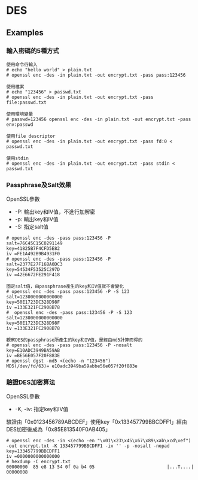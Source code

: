 # DES
## Examples
### 輸入密碼的5種方式
```console
使用命令行輸入
# echo "hello world" > plain.txt
# openssl enc -des -in plain.txt -out encrypt.txt -pass pass:123456

使用檔案
# echo "123456" > passwd.txt
# openssl enc -des -in plain.txt -out encrypt.txt -pass file:passwd.txt

使用環境變量
# passwd=123456 openssl enc -des -in plain.txt -out encrypt.txt -pass env:passwd

使用file descriptor
# openssl enc -des -in plain.txt -out encrypt.txt -pass fd:0 < passwd.txt

使用stdin
# openssl enc -des -in plain.txt -out encrypt.txt -pass stdin < passwd.txt
```

### Passphrase及Salt效果
OpenSSL參數
* -P: 輸出key和IV值，不進行加解密
* -p: 輸出key和IV值
* -S: 指定salt值
```console
# openssl enc -des -pass pass:123456 -P
salt=76C45C15C0291149
key=41825B7F4CFD5E82
iv =FE1A492B9B4931F0
# openssl enc -des -pass pass:123456 -P
salt=2377E27F16BA0DC3
key=54534F53525C297D
iv =42E6672FE291F418

固定salt值，由passphrase產生的key和IV值就不會變化
# openssl enc -des -pass pass:123456 -P -S 123
salt=1230000000000000
key=50E1723DC328D98F
iv =133E321FC2908B78
#  openssl enc -des -pass pass:123456 -P -S 123
salt=1230000000000000
key=50E1723DC328D98F
iv =133E321FC2908B78

觀察DES的passphrase所產生的key和IV值，是經由md5計算而得的
# openssl enc -des -pass pass:123456 -P -nosalt
key=E10ADC3949BA59AB
iv =BE56E057F20F883E
# openssl dgst -md5 <(echo -n "123456")
MD5(/dev/fd/63)= e10adc3949ba59abbe56e057f20f883e
```

### 驗證DES加密算法
OpenSSL參數
* -K, -iv: 指定key和IV值

驗證由「0x0123456789ABCDEF」使用key「0x133457799BBCDFF1」經由DES加密後成為「0x85E813540F0AB405」
```console
# openssl enc -des -in <(echo -en "\x01\x23\x45\x67\x89\xab\xcd\xef") -out encrypt.txt -K 133457799BBCDFF1 -iv '' -p -nosalt -nopad
key=133457799BBCDFF1
iv =0000000000000000
# hexdump -C encrypt.txt
00000000  85 e8 13 54 0f 0a b4 05                           |...T....|
00000008
```

